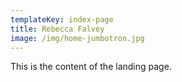 ```yaml
---
templateKey: index-page
title: Rebecca Falvey
image: /img/home-jumbotron.jpg
---
```

This is the content of the landing page.
